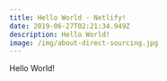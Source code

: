 ```yaml
---
title: Hello World - Netlify!
date: 2019-06-27T02:21:34.949Z
description: Hello World!
image: /img/about-direct-sourcing.jpg
---
```

Hello World!
